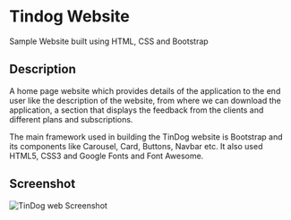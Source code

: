 # Tindog Website

Sample Website built using HTML, CSS and Bootstrap

## Description

A home page website which provides details of the application to the end user like the description of the website, from where we can download the application, a section that displays the feedback from the clients and different plans and subscriptions.

The main framework used in building the TinDog website is Bootstrap and its components like Carousel, Card, Buttons, Navbar etc. It also used HTML5, CSS3 and Google Fonts and Font Awesome.

## Screenshot
![TinDog web Screenshot](https://user-images.githubusercontent.com/106176066/210825991-b66f8516-fc09-4ad0-8723-5612a9263d60.png)
